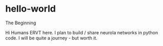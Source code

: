 # hello-world
The Beginning

Hi Humans
ERVT here. I plan to build / share neurola networks in python code.
I will be quite a journey - but worth it.

